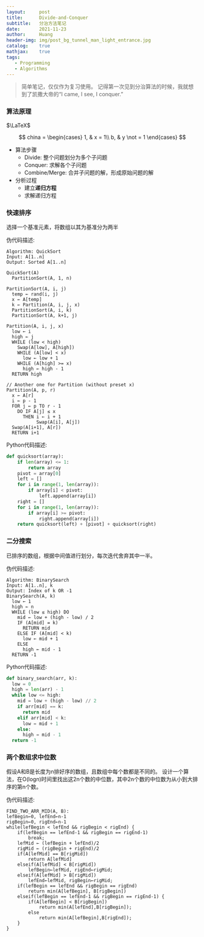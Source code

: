 ```yaml
---
layout:     post
title:      Divide-and-Conquer
subtitle:   分治方法笔记 
date:       2021-11-23
author:     Huang
header-img: img/post_bg_tunnel_man_light_entrance.jpg
catalog:    true
mathjax:    true
tags:
   - Programming
   - Algorithms
---
```


> 简单笔记，仅仅作为复习使用。
记得第一次见到分治算法的时候，我就想到了凯撒大帝的“I came, I see, I conquer.”

### 算法原理
$\LaTeX$

$$
china = 
\begin{cases}
1, & x = 1\\
b, & y \not = 1
\end{cases}
$$
* 算法步骤
  * Divide: 整个问题划分为多个子问题
  * Conquer: 求解各个子问题
  * Combine/Merge: 合并子问题的解，形成原始问题的解
* 分析过程
  * 建立**递归方程**
  * 求解递归方程

### 快速排序
选择一个基准元素，将数组以其为基准分为两半

伪代码描述:

```pseudocode
Algorithm: QuickSort
Input: A[1..n]
Output: Sorted A[1..n]

QuickSort(A)
  PartitionSort(A, 1, n)

PartitionSort(A, i, j)
  temp ← rand(i, j)
  x ← A[temp]
  k ← Partition(A, i, j, x)
  PartitionSort(A, i, k)
  PartitionSort(A, k+1, j)

Partition(A, i, j, x)
  low ← i 
  high ← j
  WHILE (low < high)
    Swap(A[low], A[high])
    WHILE (A[low] < x)
      low ← low + 1
    WHILE (A[high] >= x)
      high ← high - 1
  RETURN high

// Another one for Partition (without preset x)
Partition(A, p, r)
  x ← A[r]
  i ← p - 1
  FOR j ← p TO r - 1
    DO IF A[j] ≤ x
      THEN i ← i + 1
           Swap(A[i], A[j])
  Swap(A[i+1], A[r])
  RETURN i+1
```

Python代码描述:

```python
def quicksort(array):
    if len(array) <= 1:
        return array
    pivot = array[0]
    left = []
    for i in range(1, len(array)):
        if array[i] < pivot:
            left.append(array[i])
    right = []
    for i in range(1, len(array)):
        if array[i] >= pivot:
            right.append(array[i])
    return quicksort(left) + [pivot] + quicksort(right)
```

### 二分搜索
已排序的数组，根据中间值进行划分，每次迭代舍弃其中一半。

伪代码描述:
```pseudocode
Algorithm: BinarySearch
Input: A[1..n], k 
Output: Index of k OR -1
BinarySearch(A, k)
  low ← 1
  high ← n
  WHILE (low ≤ high) DO
    mid ← low + (high - low) / 2
    IF (A[mid] = k)
      RETURN mid
    ELSE IF (A[mid] < k)
      low ← mid + 1
    ELSE
      high ← mid - 1
  RETURN -1
```

Python代码描述:
```python
def binary_search(arr, k):
  low = 0
  high = len(arr) - 1
  while low <= high:
    mid = low + (high - low) // 2
    if arr[mid] == k:
      return mid
    elif arr[mid] < k:
      low = mid + 1
    else:
      high = mid - 1
  return -1
```
### 两个数组求中位数
假设A和B是长度为n排好序的数组，且数组中每个数都是不同的。
设计一个算法，在O(logn)时间里找出这2n个数的中位数，其中2n个数的中位数为从小到大排序的第n个数。

伪代码描述:
```pseudocode
FIND_TWO_ARR_MID(A, B):
lefBegin←0, lefEnd←n-1
rigBegin←0, rigEnd←n-1
while(lefBegin < lefEnd && rigBegin < rigEnd) {
	if(lefBegin == lefEnd-1 && rigBegin == rigEnd-1)
		break;
	lefMid ← (lefBegin + lefEnd)/2
	rigMid ← (rigBegin + rigEnd)/2
	if(A[lefMid] == B[rigMid])
		return A[lefMid]
	elseif(A[lefMid] < B[rigMid])
		lefBegin←lefMid, rigEnd←rigMid;
	elseif(A[lefMid] > B[rigMid])
  		lefEnd←lefMid, rigBegin←rigMid;
	if(lefBegin == lefEnd && rigBegin == rigEnd)
  		return min(A[lefBegin], B[rigBegin])
	elseif(lefBegin == lefEnd-1 && rigBegin == rigEnd-1) {
  		if(A[lefBegin] < B[rigBegin])
    		return min(A[lefEnd],B[rigBegin]);
   		else
    		return min(A[lefBegin],B[rigEnd]);
    }
}
```

